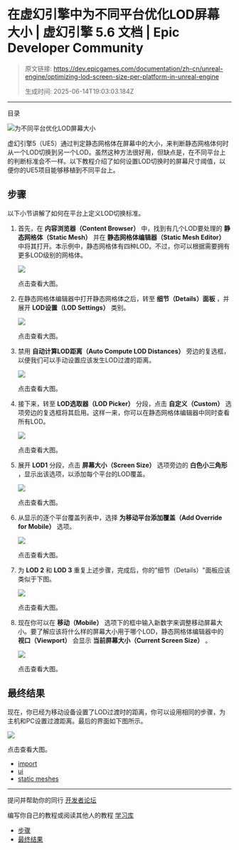 # 在虚幻引擎中为不同平台优化LOD屏幕大小 | 虚幻引擎 5.6 文档 | Epic Developer Community

> 原文链接: https://dev.epicgames.com/documentation/zh-cn/unreal-engine/optimizing-lod-screen-size-per-platform-in-unreal-engine
> 
> 生成时间: 2025-06-14T19:03:03.184Z

---

目录

![为不同平台优化LOD屏幕大小](https://dev.epicgames.com/community/api/documentation/image/70b437d0-3ef2-4b3b-8685-fcd6e2104e7b?resizing_type=fill&width=1920&height=335)

虚幻引擎5（UE5）通过判定静态网格体在屏幕中的大小，来判断静态网格体何时从一个LOD切换到另一个LOD。虽然这种方法很好用，但缺点是，在不同平台上的判断标准会不一样。以下教程介绍了如何设置LOD切换时的屏幕尺寸阈值，以便你的UE5项目能够移植到不同平台上。

## 步骤

以下小节讲解了如何在平台上定义LOD切换标准。

1.  首先，在 **内容浏览器（Content Browser）** 中，找到有几个LOD要处理的 **静态网格体（Static Mesh）** 并在 **静态网格体编辑器（Static Mesh Editor）** 中将其打开。本示例中，静态网格体有四种LOD。不过，你可以根据需要拥有更多LOD级别的网格体。
    
    [![](https://d1iv7db44yhgxn.cloudfront.net/documentation/images/9712d973-ad3b-4d68-8258-a6b852e8e8fc/01-pplatform-size-01.png)](https://d1iv7db44yhgxn.cloudfront.net/documentation/images/9712d973-ad3b-4d68-8258-a6b852e8e8fc/01-pplatform-size-01.png)
    
    点击查看大图。
    
2.  在静态网格体编辑器中打开静态网格体之后，转至 **细节（Details）面板** ，并展开 **LOD设置（LOD Settings）** 类别。
    
    [![](https://d1iv7db44yhgxn.cloudfront.net/documentation/images/8c30eea5-ebf4-4656-8e14-122ce86ee479/02-pplatform-size-02.png)](https://d1iv7db44yhgxn.cloudfront.net/documentation/images/8c30eea5-ebf4-4656-8e14-122ce86ee479/02-pplatform-size-02.png)
    
    点击查看大图。
    
3.  禁用 **自动计算LOD距离（Auto Compute LOD Distances）** 旁边的复选框，以便我们可以手动设置应该发生LOD过渡的距离。
    
    [![](https://d1iv7db44yhgxn.cloudfront.net/documentation/images/1c4a9ae3-86b9-4d52-80cb-df77efc4028f/03-pplatform-size-03.png)](https://d1iv7db44yhgxn.cloudfront.net/documentation/images/1c4a9ae3-86b9-4d52-80cb-df77efc4028f/03-pplatform-size-03.png)
    
    点击查看大图。
    
4.  接下来，转至 **LOD选取器（LOD Picker）** 分段，点击 **自定义（Custom）** 选项旁边的复选框将其启用。这样一来，你可以在静态网格体编辑器中同时查看所有LOD。
    
    [![](https://d1iv7db44yhgxn.cloudfront.net/documentation/images/2f649422-903d-45e4-b3a5-fa9e04953ffa/04-pplatform-size-04.png)](https://d1iv7db44yhgxn.cloudfront.net/documentation/images/2f649422-903d-45e4-b3a5-fa9e04953ffa/04-pplatform-size-04.png)
    
    点击查看大图。
    
5.  展开 **LOD1** 分段，点击 **屏幕大小（Screen Size）** 选项旁边的 **白色小三角形** ，显示出该选项，以添加每个平台的LOD覆盖。
    
    [![](https://d1iv7db44yhgxn.cloudfront.net/documentation/images/19873a24-9526-4d58-8a1a-78a714c3d207/05-pplatform-size-05.png)](https://d1iv7db44yhgxn.cloudfront.net/documentation/images/19873a24-9526-4d58-8a1a-78a714c3d207/05-pplatform-size-05.png)
    
    点击查看大图。
    
6.  从显示的逐个平台覆盖列表中，选择 **为移动平台添加覆盖（Add Override for Mobile）** 选项。
    
    [![](https://d1iv7db44yhgxn.cloudfront.net/documentation/images/8d4e6753-df3c-4988-af67-3ecab548a9e7/06-pplatform-size-06.png)](https://d1iv7db44yhgxn.cloudfront.net/documentation/images/8d4e6753-df3c-4988-af67-3ecab548a9e7/06-pplatform-size-06.png)
    
    点击查看大图。
    
7.  为 **LOD 2** 和 **LOD 3** 重复上述步骤，完成后，你的"细节（Details）"面板应该类似于下图。
    
    [![](https://d1iv7db44yhgxn.cloudfront.net/documentation/images/b9545859-cd87-40a7-91bc-8fcde0f167ea/07-pplatform-size-07.png)](https://d1iv7db44yhgxn.cloudfront.net/documentation/images/b9545859-cd87-40a7-91bc-8fcde0f167ea/07-pplatform-size-07.png)
    
    点击查看大图。
    
8.  现在你可以在 **移动（Mobile）** 选项下的框中输入新数字来调整移动屏幕大小。要了解应该将什么样的屏幕大小用于哪个LOD，静态网格体编辑器中的 **视口（Viewport）** 会显示 **当前屏幕大小（Current Screen Size）** 。 
    
    [![](https://d1iv7db44yhgxn.cloudfront.net/documentation/images/9aab8de8-be23-4bd2-bae6-c19cb22eb2a7/08-pplatform-size-08.png)](https://d1iv7db44yhgxn.cloudfront.net/documentation/images/9aab8de8-be23-4bd2-bae6-c19cb22eb2a7/08-pplatform-size-08.png)
    
    点击查看大图。
    

## 最终结果

现在，你已经为移动设备设置了LOD过渡时的距离，你可以设用相同的步骤，为主机和PC设置过渡距离。最后的界面如下图所示。

[![](https://d1iv7db44yhgxn.cloudfront.net/documentation/images/95fbd580-f88f-402e-979a-e9297056accb/09-pplatform-size-09.png)](https://d1iv7db44yhgxn.cloudfront.net/documentation/images/95fbd580-f88f-402e-979a-e9297056accb/09-pplatform-size-09.png)

点击查看大图。

-   [import](https://dev.epicgames.com/community/search?query=import)
-   [ui](https://dev.epicgames.com/community/search?query=ui)
-   [static meshes](https://dev.epicgames.com/community/search?query=static%20meshes)

* * *

提问并帮助你的同行 [开发者论坛](https://forums.unrealengine.com/categories?tag=unreal-engine)

编写你自己的教程或阅读其他人的教程 [学习库](https://dev.epicgames.com/community/unreal-engine/learning)

-   [步骤](/documentation/zh-cn/unreal-engine/optimizing-lod-screen-size-per-platform-in-unreal-engine#%E6%AD%A5%E9%AA%A4)
-   [最终结果](/documentation/zh-cn/unreal-engine/optimizing-lod-screen-size-per-platform-in-unreal-engine#%E6%9C%80%E7%BB%88%E7%BB%93%E6%9E%9C)